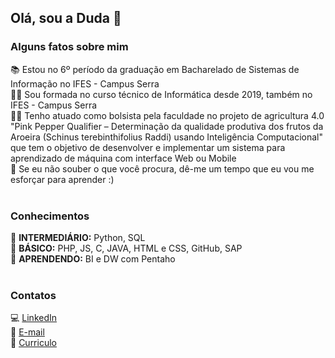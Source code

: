 ## Olá, sou a Duda 👋

### Alguns fatos sobre mim
📚 Estou no 6º período da graduação em Bacharelado de Sistemas de Informação no IFES - Campus Serra<br>
👩‍🎓 Sou formada no curso técnico de Informática desde 2019, também no IFES - Campus Serra<br>
👩‍🔬 Tenho atuado como bolsista pela faculdade no projeto de agricultura 4.0 "Pink Pepper Qualifier – Determinação da qualidade produtiva dos frutos
da Aroeira (Schinus terebinthifolius Raddi) usando Inteligência Computacional" que tem o objetivo de desenvolver e implementar um sistema para aprendizado de máquina com interface Web ou Mobile<br>
🤝 Se eu não souber o que você procura, dê-me um tempo que eu vou me esforçar para aprender :)<br><br>

### Conhecimentos
📌 **INTERMEDIÁRIO:** Python, SQL<br>
📌 **BÁSICO:** PHP, JS, C, JAVA, HTML e CSS, GitHub, SAP<br>
📌 **APRENDENDO:** BI e DW com Pentaho<br><br>

### Contatos
💻 [LinkedIn](https://www.linkedin.com/in/eduardarsimoes)<br>
📧 [E-mail](mailto:eduardarsimoes@agmail.com?subject=[GitHub]%20Acabei%20de%20ver%20o%20seu%20perfil)<br>
📜 [Curriculo](https://docs.google.com/document/d/1mCp0-LaCtpa360u6qQTaAK1sDMe3wxmPAz6qpPxv9bg/export?format=pdf)<br>
